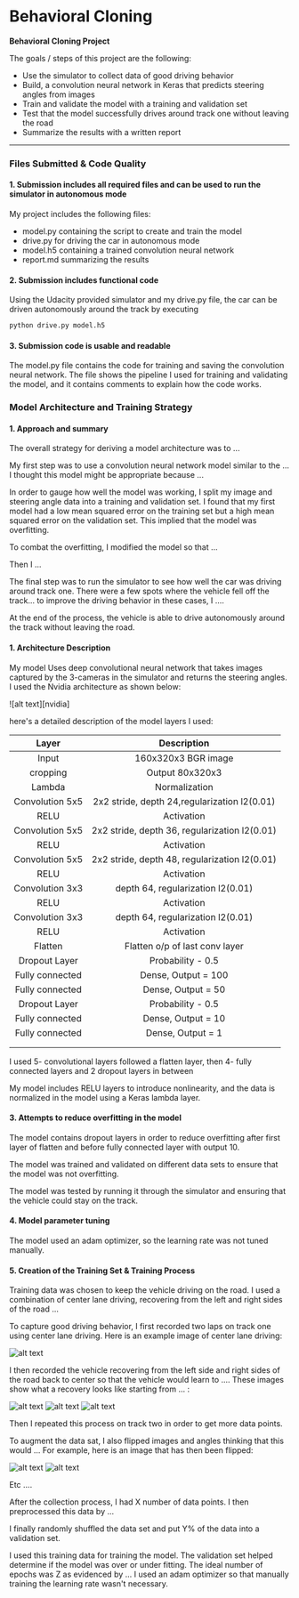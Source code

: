 # **Behavioral Cloning** 

**Behavioral Cloning Project**

The goals / steps of this project are the following:
* Use the simulator to collect data of good driving behavior
* Build, a convolution neural network in Keras that predicts steering angles from images
* Train and validate the model with a training and validation set
* Test that the model successfully drives around track one without leaving the road
* Summarize the results with a written report


[//]: # (Image References)

[image1]: ./examples/vis.png "Model Visualization"
[image2]: ./examples/gray.png "Grayscaling"
[image3]: ./examples/rec1.png "Recovery Image"
[image4]: ./examples/rec2.png "Recovery Image"
[image5]: ./examples/rec3.png "Recovery Image"
[image6]: ./examples/normal.png "Normal Image"
[image7]: ./examples/flipped.png "Flipped Image"


---
### Files Submitted & Code Quality

#### 1. Submission includes all required files and can be used to run the simulator in autonomous mode

My project includes the following files:
* model.py containing the script to create and train the model
* drive.py for driving the car in autonomous mode
* model.h5 containing a trained convolution neural network 
* report.md summarizing the results

#### 2. Submission includes functional code
Using the Udacity provided simulator and my drive.py file, the car can be driven autonomously around the track by executing 
```sh
python drive.py model.h5
```

#### 3. Submission code is usable and readable

The model.py file contains the code for training and saving the convolution neural network. The file shows the pipeline I used for training and validating the model, and it contains comments to explain how the code works.

### Model Architecture and Training Strategy

#### 1. Approach and summary


The overall strategy for deriving a model architecture was to ...

My first step was to use a convolution neural network model similar to the ... I thought this model might be appropriate because ...

In order to gauge how well the model was working, I split my image and steering angle data into a training and validation set. I found that my first model had a low mean squared error on the training set but a high mean squared error on the validation set. This implied that the model was overfitting. 

To combat the overfitting, I modified the model so that ...

Then I ... 

The final step was to run the simulator to see how well the car was driving around track one. There were a few spots where the vehicle fell off the track... to improve the driving behavior in these cases, I ....

At the end of the process, the vehicle is able to drive autonomously around the track without leaving the road.

#### 1. Architecture Description


My model Uses deep convolutional neural network that takes images captured by the 3-cameras in the simulator and returns the steering angles. I used the Nvidia architecture as shown below:

![alt text][nvidia]

 here's a detailed description of the model layers I used:


| Layer         		|     Description	        					| 
|:---------------------:|:---------------------------------------------:| 
| Input         		| 160x320x3 BGR image           | 
| cropping          | Output 80x320x3               |
| Lambda            | Normalization                  |
| Convolution 5x5   | 2x2 stride, depth 24,regularization l2(0.01)  	|
| RELU				    	|	Activation											|
| Convolution 5x5   | 2x2 stride, depth 36, regularization l2(0.01) 	|
| RELU				    	|	Activation											|		
| Convolution 5x5   | 2x2 stride, depth 48, regularization l2(0.01) 	|
| RELU				    	|	Activation											|
| Convolution 3x3   |  depth 64, regularization l2(0.01) 	|
| RELU				    	|	Activation											|
| Convolution 3x3   |  depth 64, regularization l2(0.01) 	|
| RELU				    	|	Activation											|
| Flatten   	    	| Flatten  o/p of last conv layer	|		
| Dropout Layer 		| Probability - 0.5    |
| Fully connected		| Dense,  Output = 100    |
| Fully connected		| Dense,  Output = 50    |
| Dropout Layer 		| Probability - 0.5    |
| Fully connected		| Dense,  Output = 10    |
| Fully connected		| Dense,  Output = 1    |
|						|												|
|						|												|
 


I used 5- convolutional layers followed a flatten layer, then 4- fully connected layers and 2 dropout layers in between

My model includes RELU layers to introduce nonlinearity, and the data is normalized in the model using a Keras lambda layer. 

#### 3. Attempts to reduce overfitting in the model

The model contains dropout layers in order to reduce overfitting after first layer of flatten and before fully connected layer with output 10. 

The model was trained and validated on different data sets to ensure that the model was not overfitting.

The model was tested by running it through the simulator and ensuring that the vehicle could stay on the track.

#### 4. Model parameter tuning

The model used an adam optimizer, so the learning rate was not tuned manually.


#### 5. Creation of the Training Set & Training Process

Training data was chosen to keep the vehicle driving on the road. I used a combination of center lane driving, recovering from the left and right sides of the road ... 


To capture good driving behavior, I first recorded two laps on track one using center lane driving. Here is an example image of center lane driving:

![alt text][image2]

I then recorded the vehicle recovering from the left side and right sides of the road back to center so that the vehicle would learn to .... These images show what a recovery looks like starting from ... :

![alt text][image3]
![alt text][image4]
![alt text][image5]

Then I repeated this process on track two in order to get more data points.

To augment the data sat, I also flipped images and angles thinking that this would ... For example, here is an image that has then been flipped:

![alt text][image6]
![alt text][image7]

Etc ....

After the collection process, I had X number of data points. I then preprocessed this data by ...


I finally randomly shuffled the data set and put Y% of the data into a validation set. 

I used this training data for training the model. The validation set helped determine if the model was over or under fitting. The ideal number of epochs was Z as evidenced by ... I used an adam optimizer so that manually training the learning rate wasn't necessary.
